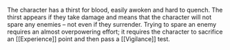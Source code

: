 The character has a thirst for blood, easily awoken and hard to quench. The thirst appears if they take damage and means that the character will not spare any enemies – not even if they surrender. Trying to spare an enemy requires an almost overpowering effort; it requires the character to sacrifice an [[Experience]] point and then pass a [[Vigilance]] test.